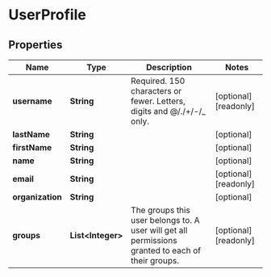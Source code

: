 

# UserProfile


## Properties

Name | Type | Description | Notes
------------ | ------------- | ------------- | -------------
**username** | **String** | Required. 150 characters or fewer. Letters, digits and @/./+/-/_ only. |  [optional] [readonly]
**lastName** | **String** |  |  [optional]
**firstName** | **String** |  |  [optional]
**name** | **String** |  |  [optional]
**email** | **String** |  |  [optional] [readonly]
**organization** | **String** |  |  [optional]
**groups** | **List&lt;Integer&gt;** | The groups this user belongs to. A user will get all permissions granted to each of their groups. |  [optional] [readonly]



